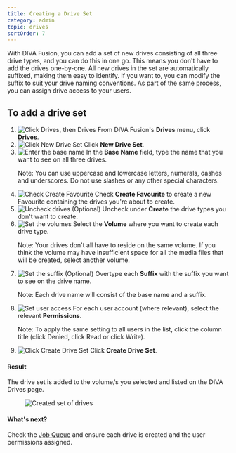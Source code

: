 ```yaml
---
title: Creating a Drive Set
category: admin
topic: drives
sortOrder: 7
---
```


With DIVA Fusion, you can add a set of new drives consisting of all three drive types, and you can do this in one go.
This means you don't have to add the drives one-by-one.
All new drives in the set are automatically suffixed, making them easy to identify.
If you want to, you can modify the suffix to suit your drive naming conventions.
As part of the same process, you can assign drive access to your users.


## To add a drive set

1. ![Click Drives, then Drives](/images/v2/drives/drives-menu.png)
	From DIVA Fusion's **Drives** menu, click **Drives**.
2. ![Click New Drive Set](/images/v2/drives/set-new-btn.png)
	Click **New Drive Set**.
3. ![Enter the base name](/images/v2/drives/set-base-name.png)
	In the **Base Name** field, type the name that you want to see on all three drives.
	<p class="text-muted">Note: You can use uppercase and lowercase letters, numerals, dashes and underscores. Do not use slashes or any other special characters.</p>
4. ![Check Create Favourite](/images/v2/drives/set-create-favourite.png)
	Check **Create Favourite** to create a new Favourite containing the drives you're about to create.
5. ![Uncheck drives](/images/v2/drives/set-uncheck-drives.png)
	(Optional) Uncheck under **Create** the drive types you don't want to create.
6. ![Set the volumes](/images/v2/drives/set-volumes.png)
	Select the **Volume** where you want to create each drive type.
	<p class="text-muted">Note: Your drives don't all have to reside on the same volume. If you think the volume may have insufficient space for all the media files that will be created, select another volume.</p>
7. ![Set the suffix](/images/v2/drives/set-suffix.png)
	(Optional) Overtype each **Suffix** with the suffix you want to see on the drive name.
	<p class="text-muted">Note: Each drive name will consist of the base name and a suffix.</p>
8. ![Set user access](/images/v2/drives/set-permissions.png)
	For each user account (where relevant), select the relevant **Permissions**.
	<p class="text-muted">Note: To apply the same setting to all users in the list, click the column title (click Denied, click Read or click Write).</p>
9. ![Click Create Drive Set](/images/v2/drives/set-create-btn.png)
	Click **Create Drive Set**.

<div class="note note--success">
	<h4 class="note__title"><i class="fa fa-check-circle"></i> Result</h4>
	<p>The drive set is added to the volume/s you selected and listed on the DIVA Drives page.</p>
	<figure>
		<img src="/images/v2/drives/set-created.png" alt="Created set of drives"/>
	</figure>
</div>

<div class="note note--info">
	<h4 class="note__title"><i class="fa fa-question-circle"></i> What's next?</h4>
	<p>Check the <a href="/v2/articles/managing-the-job-queue.html">Job Queue</a> and ensure each drive is created and the user permissions assigned.</p>
</div>
